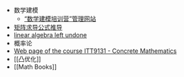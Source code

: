- 数学建模
	- [“数学建模培训营”管理网站](https://anl.sjtu.edu.cn/mcm)
- [矩阵求导公式推导](https://zhuanlan.zhihu.com/p/273729929)
- [linear algebra left undone](https://github.com/yhwu-is/Linear-Algebra-Left-Undone)
- 概率论
- [Web page of the course ITT9131 - Concrete Mathematics](https://cs.ioc.ee/cm/)
- [[凸优化]]
- [[Math Books]]
